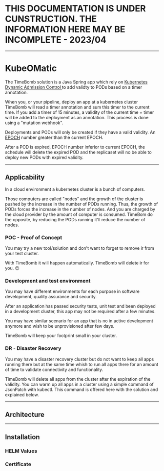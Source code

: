 # THIS DOCUMENTATION IS UNDER CUNSTRUCTION. THE INFORMATION HERE MAY BE INCOMPLETE - 2023/04

***

# KubeOMatic

The TimeBomb solution is a Java Spring app which rely on [Kubernetes Dynamic Admission Control ](https://kubernetes.io/docs/reference/access-authn-authz/extensible-admission-controllers/) to add validty to PODs based on a timer annotation.

When you, or your pipeline, deploy an app at a kubernetes cluster TimeBomb will read a timer annotation and sum this timer to the current time. If you add a timer of 15 minutes, a validity of the current time + timer will be added to the deployment as an annotation. This process is done using a "mutation webhook".

Deployments and PODs will only be created if they have a valid validity. An [EPOCH](https://en.wikipedia.org/wiki/Epoch) number greater than the current EPOCH.

After a POD is expired, EPOCH number inferior to current EPOCH, the schedule will delete the expired POD and the replicaset will no be able to deploy new PODs with expired validity.

***

## Applicability

In a cloud environment a kubernetes cluster is a bunch of computers.

Those computers are called "nodes" and the growth of the cluster is pushed by the increase in the number of PODs running.
Thus, the growth of PODs forces the increase in the number of nodes. And you are charged by the cloud provider by the amount of computer is consumed. TimeBom do the opposite, by reducing the PODs running it'll reduce the number of nodes.
### POC - Proof of Concept

You may try a new tool/solution and don't want to forget to remove ir from your test cluster.

With TimeBomb it will happen automatically. TimeBomb will delete ir for you. :wink:

### Development and test environment

You may have different environments for each purpose in software development, quality assurance and security.

After an application has passed security tests, unit test and been deployed in a development cluster, this app may not be required after a few minutes.

You may have similar scenario for an app that is no in active development anymore and wish to be unprovisioned after few days.

TimeBomb will keep your footprint small in your cluster.

### DR - Disaster Recovery

You may have a disaster recovery cluster but do not want to keep all apps running there but at the same time whish to run all apps there for an amount of time to validate connectivity and functionality.

TimeBomb will delete all apps from the cluster after the expiration of the validity.
You can warm up all apps in a cluster using a simple command of JsonPatch with kubectl. This command is offered here with the solution and explained below.

***
## Architecture
***
## Installation
### HELM Values
### Certificate
